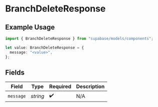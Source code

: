 # BranchDeleteResponse

## Example Usage

```typescript
import { BranchDeleteResponse } from "supabase/models/components";

let value: BranchDeleteResponse = {
  message: "<value>",
};
```

## Fields

| Field              | Type               | Required           | Description        |
| ------------------ | ------------------ | ------------------ | ------------------ |
| `message`          | *string*           | :heavy_check_mark: | N/A                |